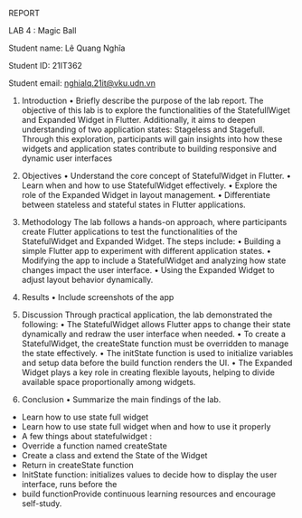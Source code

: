 REPORT

LAB 4 : Magic Ball

Student name: Lê Quang Nghĩa

Student ID: 21IT362

Student email: nghialq.21it@vku.udn.vn

1.	Introduction
•	Briefly describe the purpose of the lab report.
The objective of this lab is to explore the functionalities of the StatefullWiget and Expanded Widget in Flutter. Additionally, it aims to deepen understanding of two application states: Stageless and Stagefull. Through this exploration, participants will gain insights into how these widgets and application states contribute to building responsive and dynamic user interfaces

2.	Objectives
•	Understand the core concept of StatefulWidget in Flutter.
•	Learn when and how to use StatefulWidget effectively.
•	Explore the role of the Expanded Widget in layout management.
•	Differentiate between stateless and stateful states in Flutter applications.

3.	Methodology
The lab follows a hands-on approach, where participants create Flutter applications to test the functionalities of the StatefulWidget and Expanded Widget. The steps include:
•	Building a simple Flutter app to experiment with different application states.
•	Modifying the app to include a StatefulWidget and analyzing how state changes impact the user interface.
•	Using the Expanded Widget to adjust layout behavior dynamically.

4.	Results
•	Include screenshots of the app 
    
5.	Discussion
Through practical application, the lab demonstrated the following:
•	The StatefulWidget allows Flutter apps to change their state dynamically and redraw the user interface when needed.
•	To create a StatefulWidget, the createState function must be overridden to manage the state effectively.
•	The initState function is used to initialize variables and setup data before the build function renders the UI.
•	The Expanded Widget plays a key role in creating flexible layouts, helping to divide available space proportionally among widgets.

6.	Conclusion
•	Summarize the main findings of the lab.
- Learn how to use state full widget
- Learn how to use state full widget when and how to use it properly
- A few things about statefulwidget :
- Override a function named createState
- Create a class and extend the State of the Widget
- Return in createState function
- InitState function: initializes values to decide how to display the user interface, runs before the
- build functionProvide continuous learning resources and encourage self-study.
